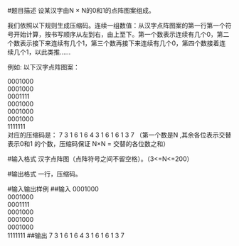 #题目描述
设某汉字由N × N的0和1的点阵图案组成。

我们依照以下规则生成压缩码。连续一组数值：从汉字点阵图案的第一行第一个符号开始计算，按书写顺序从左到右，由上至下。第一个数表示连续有几个0，第二个数表示接下来连续有几个1，第三个数再接下来连续有几个0，第四个数接着连续几个1，以此类推……

例如: 以下汉字点阵图案：

0001000\
0001000\
0001111\
0001000\
0001000\
0001000\
1111111\
对应的压缩码是： 7 3 1 6 1 6 4 3 1 6 1 6 1 3 7 （第一个数是N ,其余各位表示交替表示0和1 的个数，压缩码保证 N×N = 交替的各位数之和）

#输入格式
汉字点阵图（点阵符号之间不留空格）。（3<=N<=200）

#输出格式
一行，压缩码。

#输入输出样例
##输入
0001000\
0001000\
0001111\
0001000\
0001000\
0001000\
1111111
##输出
7 3 1 6 1 6 4 3 1 6 1 6 1 3 7